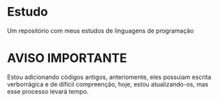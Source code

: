 # Estudo
Um repositório com meus estudos de linguagens de programação

# AVISO IMPORTANTE
Estou adicionando códigos antigos, anteriomente, eles possuiam escrita verborrágica e de difícil compreenção,
hoje, estou atualizando-os, mas esse processo levará tempo.
